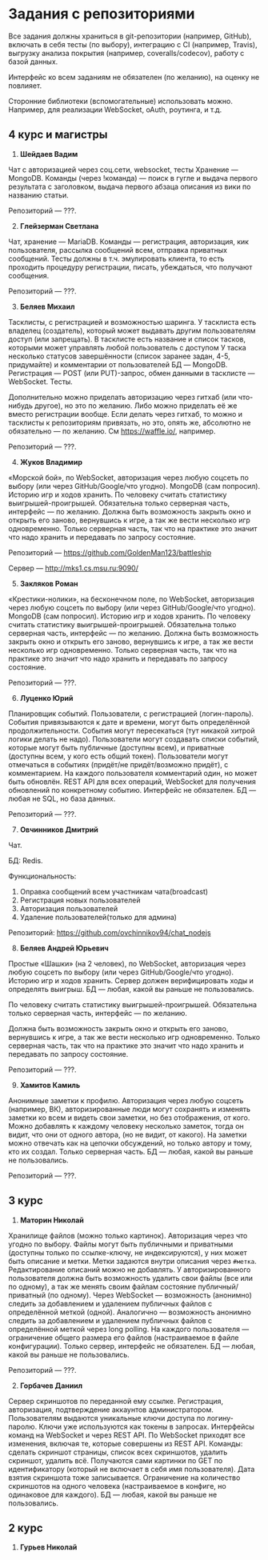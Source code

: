 # Задания с репозиториями

Все задания должны храниться в git-репозитории (например, GitHub), включать в себя тесты (по выбору), интеграцию с CI (например, Travis), выгрузку анализа покрытия (например, coveralls/codecov), работу с базой данных.

Интерфейс ко всем заданиям не обязателен (по желанию), на оценку не повлияет.

Сторонние библиотеки (вспомогательные) использовать можно. Например, для реализации WebSocket, oAuth, роутинга, и т.д.

## 4 курс и магистры
1. **Шейдаев Вадим**
 
 Чат с авторизацией через соц.сети, websocket, тесты
 Xранение — MongoDB.
 Команды (через !команда) — поиск в гугле и выдача первого результата с заголовком, выдача первого абзаца описания из вики по названию статьи.
 
 Репозиторий — ???.

2. **Глейзерман Светлана**
 
 Чат, хранение — MariaDB.
 Команды — регистрация, авторизация, кик пользователя, рассылка сообщений всем, отправка приватных сообщений.
 Тесты должны в т.ч. эмулировать клиента, то есть проходить процедуру регистрации, писать, убеждаться, что получают сообщения.
 
 Репозиторий — ???.

3. **Беляев Михаил**
 
 Тасклисты, с регистрацией и возможностью шаринга.
 У тасклиста есть владелец (создатель), который может выдавать другим пользователям доступ (или запрещать).
 В тасклисте есть название и список тасков, которыми может управлять любой пользователь с доступом
 У таска несколько статусов завершённости (список заранее задан, 4-5, придумайте) и комментарии от пользователей
 БД — MongoDB.
 Регистрация — POST (или PUT)-запрос, обмен данными в тасклисте — WebSocket. Тесты.

 Дополнительно можно приделать авторизацию через гитхаб (или что-нибудь другое), но это по желанию. Либо можно приделать её же вместо регистрации вообще.
 Если делать через гитхаб, то можно и тасклисты к репозиториям привязать, но это, опять же, абсолютно не обязательно — по желанию. См https://waffle.io/, например.
 
 Репозиторий — ???.

4. **Жуков Владимир**
 
 «Морской бой», по WebSocket, авторизация через любую соцсеть по выбору (или через GitHub/Google/что угодно). MongoDB (сам попросил). Историю игр и ходов хранить.
 По человеку считать статистику выигрышей-проигрышей. Обязательна только серверная часть, интерфейс — по желанию.
 Должна быть возможность закрыть окно и открыть его заново, вернувшись к игре, а так же вести несколько игр одновременно.
 Только серверная часть, так что на практике это значит что надо хранить и передавать по запросу состояние.
 
 Репозиторий — https://github.com/GoldenMan123/battleship

 Сервер — http://mks1.cs.msu.ru:9090/

5. **Закляков Роман**
 
 «Крестики-нолики», на бесконечном поле, по WebSocket, авторизация через любую соцсеть по выбору (или через GitHub/Google/что угодно). MongoDB (сам попросил). Историю игр и ходов хранить.
 По человеку считать статистику выигрышей-проигрышей. Обязательна только серверная часть, интерфейс — по желанию.
 Должна быть возможность закрыть окно и открыть его заново, вернувшись к игре, а так же вести несколько игр одновременно.
 Только серверная часть, так что на практике это значит что надо хранить и передавать по запросу состояние.
 
 Репозиторий — ???.
 
6. **Луценко Юрий**

 Планировщик событий.
 Пользователи, с регистрацией (логин-пароль).
 События привязываются к дате и времени, могут быть определённой продолжительности. События могут пересекаться (тут никакой хитрой логики делать не надо).
 Пользователи могут создавать списки событий, которые могут быть публичные (доступны всем), и приватные (доступны всем, у кого есть общий токен).
 Пользователи могут отмечаться в событиях (придёт/не придёт/возможно придёт), с комментарием. На каждого пользователя комментарий один, но может быть обновлён.
 REST API для всех операций, WebSocket для получения обновлений по конкретному событию.
 Интерфейс не обязателен. БД — любая не SQL, но база данных.
 
 Репозиторий — ???.

7. **Овчинников Дмитрий**

 Чат.

 БД: Redis. 

 Функциональность:
  1. Оправка сообщений всем участникам чата(broadcast)
  2. Регистрация новых пользователей
  3. Авторизация пользователей
  4. Удаление пользователей(только для админа)

  Репозиторий: https://github.com/ovchinnikov94/chat_nodejs

8. **Беляев Андрей Юрьевич**
 
 Простые «Шашки» (на 2 человек), по WebSocket, авторизация через любую соцсеть по выбору (или через GitHub/Google/что угодно). Историю игр и ходов хранить. Сервер должен верифицировать ходы и определять выигрыш.
 БД — любая, какой вы раньше не пользовались.
 
 По человеку считать статистику выигрышей-проигрышей. Обязательна только серверная часть, интерфейс — по желанию.
 
 Должна быть возможность закрыть окно и открыть его заново, вернувшись к игре, а так же вести несколько игр одновременно.
 Только серверная часть, так что на практике это значит что надо хранить и передавать по запросу состояние.
 
 Репозиторий — ???.

9. **Хамитов Камиль**
 
 Анонимные заметки к профилю. Авторизация через любую соцсеть (например, ВК), авторизированные люди могут сохранять и изменять заметки ко всем и видеть свои заметки, но без отображения, от кого. Можно добавлять к каждому человеку несколько заметок, тогда он видит, что они от одного автора, (но не видит, от какого). На заметки можно отвечать как на цепочки обсуждений, но только автору и тому, кто их создал.
 Только серверная часть.
 БД — любая, какой вы раньше не пользовались.
 
 Репозиторий — ???.

## 3 курс
 1. **Маторин Николай**
 
 Хранилище файлов (можно только картинок). Авторизация через что угодно по выбору. 
 Файлы могут быть публичными и приватными (доступны только по ссылке-ключу, не индексируются), у них может быть описание и метки. Метки задаются внутри описания через `#метка`.
 Редактирование описаний можно не добавлять.
 У авторизированного пользователя должна быть возможность удалить свои файлы (все или по одному), а так же менять своим файлам состояние публичный/приватный (по одному).
 Через WebSocket — возможность (анонимно) следить за добавлением и удалением публичных файлов с определённой меткой (одной).
 Аналогично — возможность анонимно следить за добавлением и удалением публичных файлов с определённой меткой через long polling.
 На каждого пользователя — ограничение общего размера его файлов (настраиваемое в файле конфигурации).
 Только сервер, интерфейс не обязателен.
 БД — любая, какой вы раньше не пользовались.
 
 Репозиторий — ???.
 
 2. **Горбачев Даниил**
 
 Сервер скриншотов по переданной ему ссылке. Регистрация, авторизация, подтверждение аккаунтов администратором.
 Пользователям выдаются уникальные ключи доступа по логину-паролю. Ключи уже используются как токены в запросах.
 Интерфейсы команд на WebSocket и через REST API. По WebSocket приходят все изменения, включая те, которые совершены из REST API.
 Команды: сделать скриншот страницы, список всех скриншотов, удалить скриншот, удалить всё.
 Получаются сами картинки по GET по идентификатору (который не включает в себя имя пользователя).
 Дата взятия скриншота тоже записывается.
 Ограничение на количество скриншотов на одного человека (настраиваемое в конфиге, но одинаковое для каждого).
 БД — любая, какой вы раньше не пользовались.
 

## 2 курс
 1. **Гурьев Николай**
